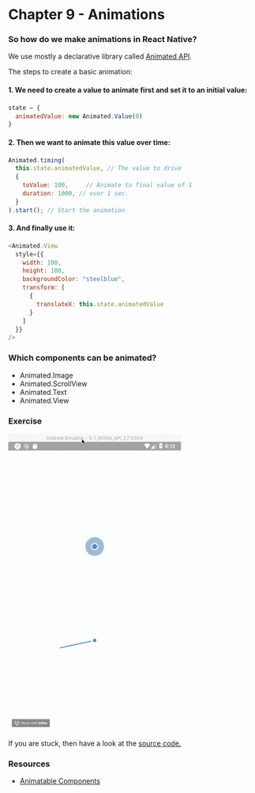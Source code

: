 # Chapter 9 - Animations

### So how do we make animations in React Native?

We use mostly a declarative library called [Animated API](https://facebook.github.io/react-native/docs/animations#animated-api).

The steps to create a basic animation:

#### 1. We need to create a value to animate first and set it to an initial value:

```js
state = {
  animatedValue: new Animated.Value(0)
}
```
#### 2. Then we want to animate this value over time: 

```js
Animated.timing(
  this.state.animatedValue, // The value to drive
  {
    toValue: 100,     // Animate to final value of 1
    duration: 1000, // over 1 sec.
  }
).start(); // Start the animation
```

#### 3. And finally use it:

```js 
<Animated.View
  style={{
    width: 100,
    height: 100,
    backgroundColor: "steelblue",
    transform: [
      {
        translateX: this.state.animatedValue
      }
    ]
  }}
/>
```

### Which components can be animated? 

- Animated.Image
- Animated.ScrollView
- Animated.Text
- Animated.View

### Exercise
<img src="../media/animations.gif"  height="600px">

If you are stuck, then have a look at the [source code.](https://github.com/Michael-Antczak/animations.git)

### Resources

- [Animatable Components](https://facebook.github.io/react-native/docs/animated#animatable-components)
